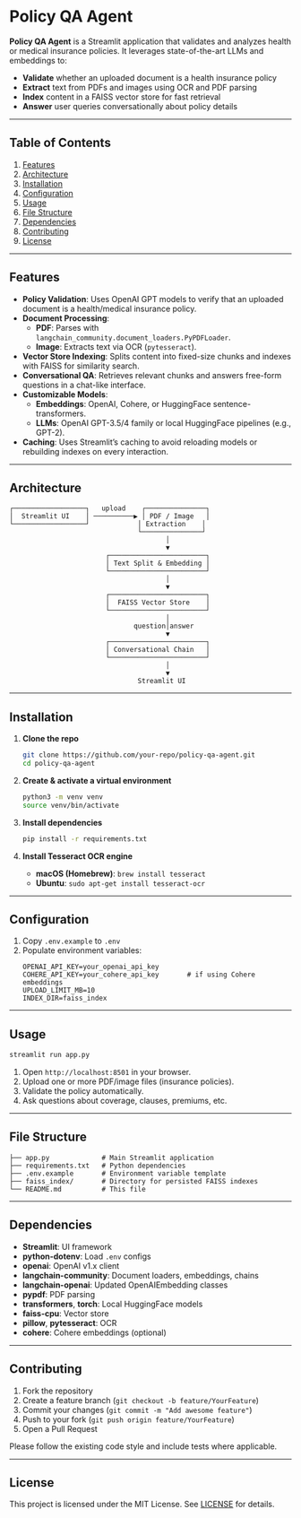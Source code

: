 # Policy QA Agent

**Policy QA Agent** is a Streamlit application that validates and analyzes health or medical insurance policies. It leverages state-of-the-art LLMs and embeddings to:

- **Validate** whether an uploaded document is a health insurance policy
- **Extract** text from PDFs and images using OCR and PDF parsing
- **Index** content in a FAISS vector store for fast retrieval
- **Answer** user queries conversationally about policy details

---

## Table of Contents

1. [Features](#features)
2. [Architecture](#architecture)
3. [Installation](#installation)
4. [Configuration](#configuration)
5. [Usage](#usage)
6. [File Structure](#file-structure)
7. [Dependencies](#dependencies)
8. [Contributing](#contributing)
9. [License](#license)

---

## Features

- **Policy Validation**: Uses OpenAI GPT models to verify that an uploaded document is a health/medical insurance policy.
- **Document Processing**:
  - **PDF**: Parses with `langchain_community.document_loaders.PyPDFLoader`.
  - **Image**: Extracts text via OCR (`pytesseract`).
- **Vector Store Indexing**: Splits content into fixed-size chunks and indexes with FAISS for similarity search.
- **Conversational QA**: Retrieves relevant chunks and answers free-form questions in a chat-like interface.
- **Customizable Models**:
  - **Embeddings**: OpenAI, Cohere, or HuggingFace sentence-transformers.
  - **LLMs**: OpenAI GPT-3.5/4 family or local HuggingFace pipelines (e.g., GPT-2).
- **Caching**: Uses Streamlit’s caching to avoid reloading models or rebuilding indexes on every interaction.

---

## Architecture

```
┌──────────────────┐   upload    ┌───────────────┐
│  Streamlit UI    │ ──────────▶ │ PDF / Image   │
└──────────────────┘            │ Extraction    │
                                └───────────────┘
                                       │
                                       ▼
                        ┌────────────────────────┐
                        │ Text Split & Embedding │
                        └────────────────────────┘
                                       │
                                       ▼
                        ┌────────────────────────┐
                        │  FAISS Vector Store    │
                        └────────────────────────┘
                                       │
                               question│answer
                                       ▼
                        ┌────────────────────────┐
                        │ Conversational Chain   │
                        └────────────────────────┘
                                       │
                                       ▼
                                Streamlit UI
```

---

## Installation

1. **Clone the repo**

   ```bash
   git clone https://github.com/your-repo/policy-qa-agent.git
   cd policy-qa-agent
   ```

2. **Create & activate a virtual environment**

   ```bash
   python3 -m venv venv
   source venv/bin/activate
   ```

3. **Install dependencies**

   ```bash
   pip install -r requirements.txt
   ```

4. **Install Tesseract OCR engine**
   - **macOS (Homebrew)**: `brew install tesseract`
   - **Ubuntu**: `sudo apt-get install tesseract-ocr`

---

## Configuration

1. Copy `.env.example` to `.env`
2. Populate environment variables:
   ```dotenv
   OPENAI_API_KEY=your_openai_api_key
   COHERE_API_KEY=your_cohere_api_key       # if using Cohere embeddings
   UPLOAD_LIMIT_MB=10
   INDEX_DIR=faiss_index
   ```

---

## Usage

```bash
streamlit run app.py
```

1. Open `http://localhost:8501` in your browser.
2. Upload one or more PDF/image files (insurance policies).
3. Validate the policy automatically.
4. Ask questions about coverage, clauses, premiums, etc.

---

## File Structure

```
├── app.py             # Main Streamlit application
├── requirements.txt   # Python dependencies
├── .env.example       # Environment variable template
├── faiss_index/       # Directory for persisted FAISS indexes
└── README.md          # This file
```

---

## Dependencies

- **Streamlit**: UI framework
- **python-dotenv**: Load `.env` configs
- **openai**: OpenAI v1.x client
- **langchain-community**: Document loaders, embeddings, chains
- **langchain-openai**: Updated OpenAIEmbedding classes
- **pypdf**: PDF parsing
- **transformers**, **torch**: Local HuggingFace models
- **faiss-cpu**: Vector store
- **pillow**, **pytesseract**: OCR
- **cohere**: Cohere embeddings (optional)

---

## Contributing

1. Fork the repository
2. Create a feature branch (`git checkout -b feature/YourFeature`)
3. Commit your changes (`git commit -m "Add awesome feature"`)
4. Push to your fork (`git push origin feature/YourFeature`)
5. Open a Pull Request

Please follow the existing code style and include tests where applicable.

---

## License

This project is licensed under the MIT License. See [LICENSE](LICENSE) for details.
